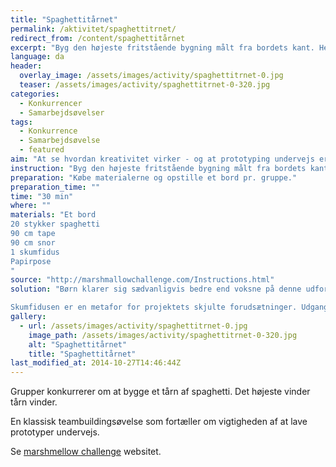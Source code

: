 ```yaml
---
title: "Spaghettitårnet"
permalink: /aktivitet/spaghettitrnet/
redirect_from: /content/spaghettitårnet
excerpt: "Byg den højeste fritstående bygning målt fra bordets kant. Hele skumfidusen skal være øverst på konstruktionen. I må kun bruge de materialer, der er i posen (posen må ikke benyttes) til at lave konstruktionen. I må gerne klippe i tapen, spaghettien og snoren. I har nøjagtigt 18 minutter til at lave konstruktionen."
language: da
header:
  overlay_image: /assets/images/activity/spaghettitrnet-0.jpg
  teaser: /assets/images/activity/spaghettitrnet-0-320.jpg
categories:
  - Konkurrencer
  - Samarbejdsøvelser
tags:
  - Konkurrence
  - Samarbejdsøvelse
  - featured
aim: "At se hvordan kreativitet virker - og at prototyping undervejs er rigtig vigtige."
instruction: "Byg den højeste fritstående bygning målt fra bordets kant. Hele skumfidusen skal være øverst på konstruktionen. I må kun bruge de materialer, der er i posen (posen må ikke benyttes) til at lave konstruktionen. I må gerne klippe i tapen, spaghettien og snoren. I har nøjagtigt 18 minutter til at lave konstruktionen."
preparation: "Købe materialerne og opstille et bord pr. gruppe."
preparation_time: ""
time: "30 min"
where: ""
materials: "Et bord
20 stykker spaghetti
90 cm tape
90 cm snor
1 skumfidus
Papirpose
"
source: "http://marshmallowchallenge.com/Instructions.html"
solution: "Børn klarer sig sædvanligvis bedre end voksne på denne udfordring. De bruger nemlig prototyping undervejs og starter med at sætte skumfidusen på spaghettien, mens de voksne går i gang med at planlægge og bygge strukturen - og når skumfidusen skal på toppen, har de næsten ingen tid til at fikse strukturen.

Skumfidusen er en metafor for projektets skjulte forudsætninger. Udgangspunktet er at skufidusen er så let, at den sagtens lige kan smides på toppen til sidst. Men når man skal til det, så er den faktisk slet ikke så let alligevel. Lektien er altså at man skal teste tidligt og ofte alle de forudsætninger, der er i et projekt."
gallery:
  - url: /assets/images/activity/spaghettitrnet-0.jpg
    image_path: /assets/images/activity/spaghettitrnet-0-320.jpg
    alt: "Spaghettitårnet"
    title: "Spaghettitårnet"
last_modified_at: 2014-10-27T14:46:44Z
---
```

Grupper konkurrerer om at bygge et tårn af spaghetti. Det højeste vinder tårn vinder.

En klassisk teambuildingsøvelse som fortæller om vigtigheden af at lave prototyper undervejs.

Se [marshmellow challenge](https://www.marshmallowchallenge.com/) websitet.
